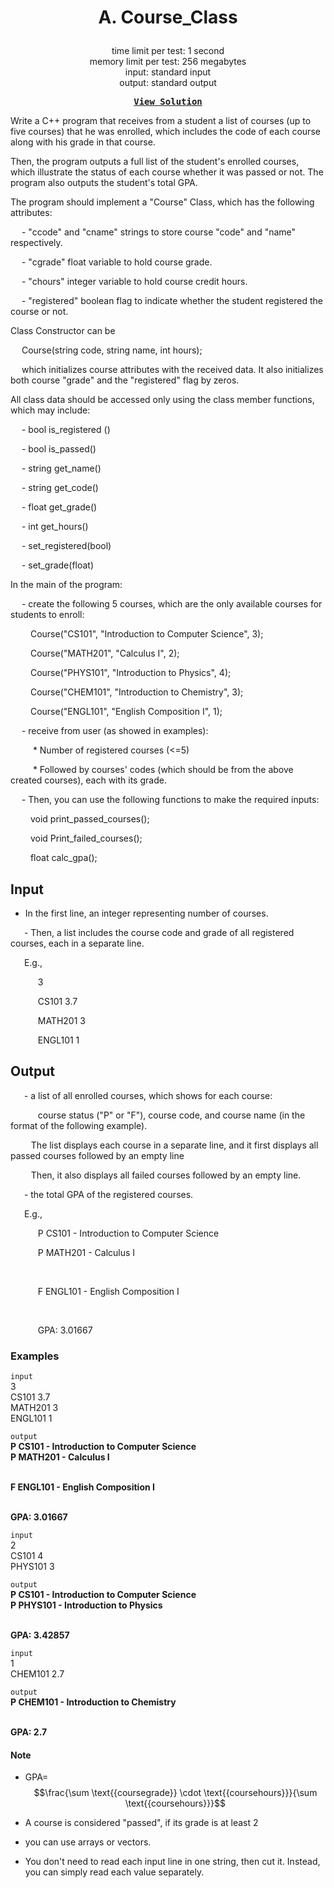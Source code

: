 # <p align="center">A. Course_Class </p>

<p align="center">
  time limit per test: 1 second <br>
  memory limit per test: 256 megabytes <br>
input: standard input<br>
output: standard output
</p>

<pre align = "center"> <b> <a href="https://github.com/dizzydroid/ASU_CodeForces-Tasks/blob/main/Lab%203/Solutions/A%20-%20Course%20Class.cpp">View Solution</a> </b> </pre>

Write a C++ program that receives from a student a list of courses (up to five courses) that he was enrolled, which includes the code of each course along with his grade in that course.

Then, the program outputs a full list of the student's enrolled courses, which illustrate the status of each course whether it was passed or not. The program also outputs the student's total GPA.

The program should implement a "Course" Class, which has the following attributes:

   - "ccode" and "cname" strings to store course "code" and "name" respectively.

   - "cgrade" float variable to hold course grade.

   - "chours" integer variable to hold course credit hours.

   - "registered" boolean flag to indicate whether the student registered the course or not.

Class Constructor can be

   Course(string code, string name, int hours);

   which initializes course attributes with the received data. It also initializes both course "grade" and the "registered" flag by zeros.

All class data should be accessed only using the class member functions, which may include:

   - bool is_registered ()

   - bool is_passed()

   - string get_name()

   - string get_code()

   - float get_grade()

   - int get_hours()

   - set_registered(bool)

   - set_grade(float)

In the main of the program:

   - create the following 5 courses, which are the only available courses for students to enroll:

     Course("CS101", "Introduction to Computer Science", 3);

     Course("MATH201", "Calculus I", 2);

     Course("PHYS101", "Introduction to Physics", 4);

     Course("CHEM101", "Introduction to Chemistry", 3);

     Course("ENGL101", "English Composition I", 1);

   - receive from user (as showed in examples):

      * Number of registered courses (<=5)

      * Followed by courses' codes (which should be from the above created courses), each with its grade.

   - Then, you can use the following functions to make the required inputs:

     void print_passed_courses();

     void Print_failed_courses();

     float calc_gpa();

## Input
 - In the first line, an integer representing number of courses.

    - Then, a list includes the course code and grade of all registered courses, each in a separate line.

    E.g.,

        3

        CS101 3.7

        MATH201 3

        ENGL101 1

## Output
    - a list of all enrolled courses, which shows for each course:

        course status ("P" or "F"), course code, and course name (in the format of the following example).

      The list displays each course in a separate line, and it first displays all passed courses followed by an empty line

      Then, it also displays all failed courses followed by an empty line.

    - the total GPA of the registered courses.

    E.g.,

        P CS101 - Introduction to Computer Science

        P MATH201 - Calculus I

         

        F ENGL101 - English Composition I

         

        GPA: 3.01667



### Examples<br>

 ```input```<br>
3 <br>
CS101 3.7 <br>
MATH201 3 <br>
ENGL101 1 <br>

 ```output```<br>
**P CS101 - Introduction to Computer Science** <br>
**P MATH201 - Calculus I** <br> <br>

**F ENGL101 - English Composition I** <br> <br>

**GPA: 3.01667 <br>**

 ```input```<br>
2 <br>
CS101 4 <br>
PHYS101 3 <br>

 ```output```<br>
**P CS101 - Introduction to Computer Science** <br>
**P PHYS101 - Introduction to Physics** <br> <br>


**GPA: 3.42857**

 ```input```<br>
1 <br>
CHEM101 2.7 <br>

 ```output```<br>
**P CHEM101 - Introduction to Chemistry** <br><br>


**GPA: 2.7**

#### Note
- GPA= $$\frac{\sum \text{{coursegrade}} \cdot \text{{coursehours}}}{\sum \text{{coursehours}}}$$

- A course is considered "passed", if its grade is at least 2

- you can use arrays or vectors.

- You don't need to read each input line in one string, then cut it. Instead, you can simply read each value separately.



